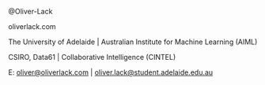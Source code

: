 @Oliver-Lack

oliverlack.com

The University of Adelaide | Australian Institute for Machine Learning (AIML)

CSIRO, Data61 | Collaborative Intelligence (CINTEL)  

E: oliver@oliverlack.com | oliver.lack@student.adelaide.edu.au
